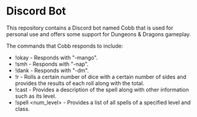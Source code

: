 # Discord Bot

This repository contains a Discord bot named Cobb that is used for personal use and offers some support for Dungeons & Dragons gameplay.

The commands that Cobb responds to include:

* !okay - Responds with "-mango".
* !smh - Responds with "-nap".
* !dank - Responds with "-dm".
* !r <number of dice> <number of sides> - Rolls a certain number of dice with a certain number of sides and provides the results of each roll along with the total.
* !cast <spell name> - Provides a description of the spell along with other information such as its level.
* !spell <num_level> <class> - Provides a list of all spells of a specified level and class.
